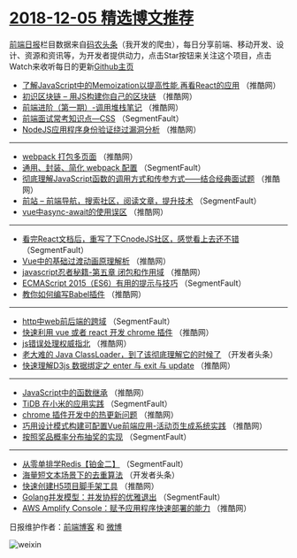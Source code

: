 # [2018-12-05 精选博文推荐](https://toutiao.qdkfweb.cn/date/2018/12/05)

[前端日报](https://qdkfweb.cn/c/news)栏目数据来自[码农头条](https://toutiao.qdkfweb.cn/)（我开发的爬虫），每日分享前端、移动开发、设计、资源和资讯等，为开发者提供动力，点击Star按钮来关注这个项目，点击Watch来收听每日的更新[Github主页](https://github.com/kujian/frontendDaily)
* [了解JavaScript中的Memoization以提高性能,再看React的应用](https://toutiao.qdkfweb.cn/93713.html) （推酷网）
* [初识区块链 &#8211; 用JS构建你自己的区块链](https://toutiao.qdkfweb.cn/93718.html) （推酷网）
* [前端进阶（第一期）-调用堆栈笔记](https://toutiao.qdkfweb.cn/93720.html) （推酷网）
* [前端面试常考知识点&#8212;CSS](https://toutiao.qdkfweb.cn/93692.html) （SegmentFault）
* [NodeJS应用程序身份验证绕过漏洞分析](https://toutiao.qdkfweb.cn/93729.html) （推酷网）

***
* [webpack 打包多页面](https://toutiao.qdkfweb.cn/93721.html) （推酷网）
* [通用、封装、简化 webpack 配置](https://toutiao.qdkfweb.cn/93688.html) （SegmentFault）
* [彻底理解JavaScript函数的调用方式和传参方式——结合经典面试题](https://toutiao.qdkfweb.cn/93723.html) （推酷网）
* [前站 &#8211; 前端导航，搜索社区，阅读文章，提升技术](https://toutiao.qdkfweb.cn/93699.html) （SegmentFault）
* [vue中async-await的使用误区](https://toutiao.qdkfweb.cn/93715.html) （推酷网）

***
* [看完React文档后，重写了下CnodeJS社区，感觉看上去还不错](https://toutiao.qdkfweb.cn/93703.html) （SegmentFault）
* [Vue中的基础过渡动画原理解析](https://toutiao.qdkfweb.cn/93728.html) （推酷网）
* [javascript忍者秘籍-第五章 闭包和作用域](https://toutiao.qdkfweb.cn/93710.html) （推酷网）
* [ECMAScript 2015（ES6）有用的提示与技巧](https://toutiao.qdkfweb.cn/93686.html) （SegmentFault）
* [教你如何编写Babel插件](https://toutiao.qdkfweb.cn/93711.html) （推酷网）

***
* [http中web前后端的跨域](https://toutiao.qdkfweb.cn/93701.html) （SegmentFault）
* [快速利用 vue 或者 react 开发 chrome 插件](https://toutiao.qdkfweb.cn/93726.html) （推酷网）
* [js错误处理权威指北](https://toutiao.qdkfweb.cn/93716.html) （推酷网）
* [老大难的 Java ClassLoader，到了该彻底理解它的时候了](https://toutiao.qdkfweb.cn/93704.html) （开发者头条）
* [快速理解D3js 数据绑定之 enter 与 exit 与 update](https://toutiao.qdkfweb.cn/93722.html) （推酷网）

***
* [JavaScript中的函数继承](https://toutiao.qdkfweb.cn/93725.html) （推酷网）
* [TiDB 在小米的应用实践](https://toutiao.qdkfweb.cn/93702.html) （SegmentFault）
* [chrome 插件开发中的热更新问题](https://toutiao.qdkfweb.cn/93727.html) （推酷网）
* [巧用设计模式构建可配置Vue前端应用-活动页生成系统实践](https://toutiao.qdkfweb.cn/93717.html) （推酷网）
* [按照奖品概率分布抽奖的实现](https://toutiao.qdkfweb.cn/93693.html) （SegmentFault）

***
* [从零单排学Redis【铂金二】](https://toutiao.qdkfweb.cn/93694.html) （SegmentFault）
* [海量短文本场景下的去重算法](https://toutiao.qdkfweb.cn/93705.html) （开发者头条）
* [快速创建H5项目脚手架工具](https://toutiao.qdkfweb.cn/93719.html) （推酷网）
* [Golang并发模型：并发协程的优雅退出](https://toutiao.qdkfweb.cn/93695.html) （SegmentFault）
* [AWS Amplify Console：赋予应用程序快速部署的能力](https://toutiao.qdkfweb.cn/93730.html) （推酷网）

日报维护作者：[前端博客](https://qdkfweb.cn/) 和 [微博](https://qdkfweb.cn/go/weibo)

![weixin](https://user-images.githubusercontent.com/3055447/38468989-651132ac-3b80-11e8-8e6b-15122322a9d7.png)